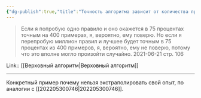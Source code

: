 ```yaml
---
{"dg-publish":true,"title":"Точность алгоритма зависит от количества примеров","tags":["quotes"],"date":"2021-06-21T20:41:00+04:00","modified_at":"2023-01-08T20:41:31+04:00","permalink":"/quotes/202106212041/","dgHomeLink":false,"dgPassFrontmatter":true}
---
```



> Если я попробую одно правило и оно окажется в 75 процентах точным на 400 примерах, я, вероятно, ему поверю. Но если я перепробую миллион правил и лучшее будет точным в 75 процентах из 400 примеров, я, вероятно, ему не поверю, потому что это вполне могло произойти случайно.
	2021-06-21 стр. 106

Link:: [[Верховный алгоритм|Верховный алгоритм]]

---

Конкретный пример почему нельзя экстраполировать свой опыт, по аналогии с [[202205300746|202205300746]].
